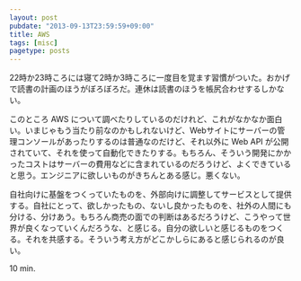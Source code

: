 ```yaml
---
layout: post
pubdate: "2013-09-13T23:59:59+09:00"
title: AWS
tags: [misc]
pagetype: posts
---
```

22時か23時ころには寝て2時か3時ころに一度目を覚ます習慣がついた。おかげで読書の計画のほうがぼろぼろだ。連休は読書のほうを帳尻合わせするしかない。

このところ AWS について調べたりしているのだけれど、これがなかなか面白い。いまじゃもう当たり前なのかもしれないけど、Webサイトにサーバーの管理コンソールがあったりするのは普通なのだけど、それ以外に Web API が公開されていて、それを使って自動化できたりする。もちろん、そういう開発にかかったコストはサーバーの費用などに含まれているのだろうけど、よくできていると思う。エンジニアに欲しいものがきちんとある感じ。悪くない。

自社向けに基盤をつくっていたものを、外部向けに調整してサービスとして提供する。自社にとって、欲しかったもの、ないし良かったものを、社外の人間にも分ける、分けあう。もちろん商売の面での判断はあるだろうけど、こうやって世界が良くなっていくんだろうな、と感じる。自分の欲しいと感じるものをつくる。それを共感する。そういう考え方がどこかしらにあると感じられるのが良い。

10 min.
